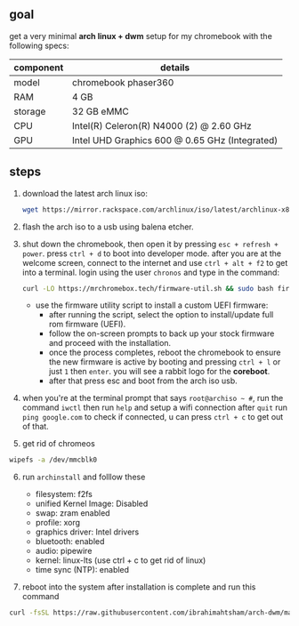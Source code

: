 ## goal

get a very minimal **arch linux + dwm** setup for my chromebook with the following specs:

| component | details |
|-----------|-----------------------------------------------|
| model     | chromebook phaser360                          |
| RAM       | 4 GB                                          |
| storage   | 32 GB eMMC                                    |
| CPU       | Intel(R) Celeron(R) N4000 (2) @ 2.60 GHz      |
| GPU       | Intel UHD Graphics 600 @ 0.65 GHz (Integrated)|

## steps

1. download the latest arch linux iso:

	```bash
	wget https://mirror.rackspace.com/archlinux/iso/latest/archlinux-x86_64.iso
	```

2. flash the arch iso to a usb using balena etcher.

3. shut down the chromebook, then open it by pressing `esc + refresh + power`. press `ctrl + d` to boot into developer mode. after you are at the welcome screen, connect to the internet and use `ctrl + alt + f2` to get into a terminal. login using the user `chronos` and type in the command:

    ```bash
    curl -LO https://mrchromebox.tech/firmware-util.sh && sudo bash firmware-util.sh
    ```

    - use the firmware utility script to install a custom UEFI firmware:
      - after running the script, select the option to install/update full rom firmware (UEFI).
      - follow the on-screen prompts to back up your stock firmware and proceed with the installation.
      - once the process completes, reboot the chromebook to ensure the new firmware is active by booting and pressing `ctrl + l` or just `1` then `enter`. you will see a rabbit logo for the **coreboot**.
      - after that press esc and boot from the arch iso usb.

4. when you're at the terminal prompt that says `root@archiso ~ #`, run the command `iwctl` then run `help` and setup a wifi connection after `quit` run `ping google.com` to check if connected, u can press `ctrl + c` to get out of that.

5. get rid of chromeos
```bash
wipefs -a /dev/mmcblk0
```

6. run `archinstall` and folllow these
    - filesystem: f2fs
    - unified Kernel Image: Disabled
    - swap: zram enabled
    - profile: xorg
    - graphics driver: Intel drivers
    - bluetooth: enabled
    - audio: pipewire
    - kernel: linux-lts (use ctrl + c to get rid of linux)
    - time sync (NTP): enabled

7. reboot into the system after installation is complete and run this command
```bash
curl -fsSL https://raw.githubusercontent.com/ibrahimahtsham/arch-dwm/main/quick_setup.sh | bash
```